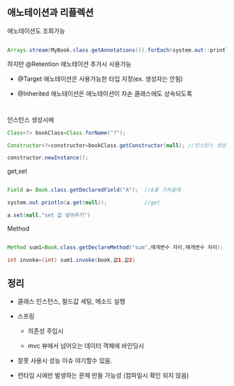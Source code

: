 # 

## 애노테이션과 리플렉션

애노테이션도 조회가능

~~~java

Arrays.stream(MyBook.class.getAnnotations()).forEach(system.out::println);

~~~
하지만 @Retention 애노테이션 추가시 사용가능

- @Target 애노테이션은 사용가능한 타입 지정(ex. 생성자는 안됨)

- @Inherited 애노테이션은 애노테이션이 자손 클래스에도 상속되도록

#
인스턴스 생성시에

~~~java
Class<?> bookClass=Class.forName("?");

Constructor<?>constructor=bookClass.getConstructor(null); //인스턴스 생성시 constructor 부터

constructor.newInstance();  

~~~

get,set

~~~java

Field a= Book.class.getDeclaredField("A");  //A를 가져올때

system.out.println(a.get(null));            //get

a.set(null,"set 값 넣어주기")
~~~

Method

~~~java

Method sum1=Book.class.getDeclareMethod("sum",매개변수 자리,매개변수 자리);

int invoke=(int) sum1.invoke(book,값1,값2)

~~~

## 정리

 - 클래스 인스턴스, 필드값 세팅, 메소드 실행
 
 - 스프링
 
    - 의존성 주입시

    - mvc 뷰에서 넘어오는 데이터 객체에 바인딩시
    
 - 잘못 사용시 성능 이슈 야기할수 있음.
 
 - 런타임 시에만 발생하는 문제 만들 가능성 (컴파일시 확인 되지 않음)  




